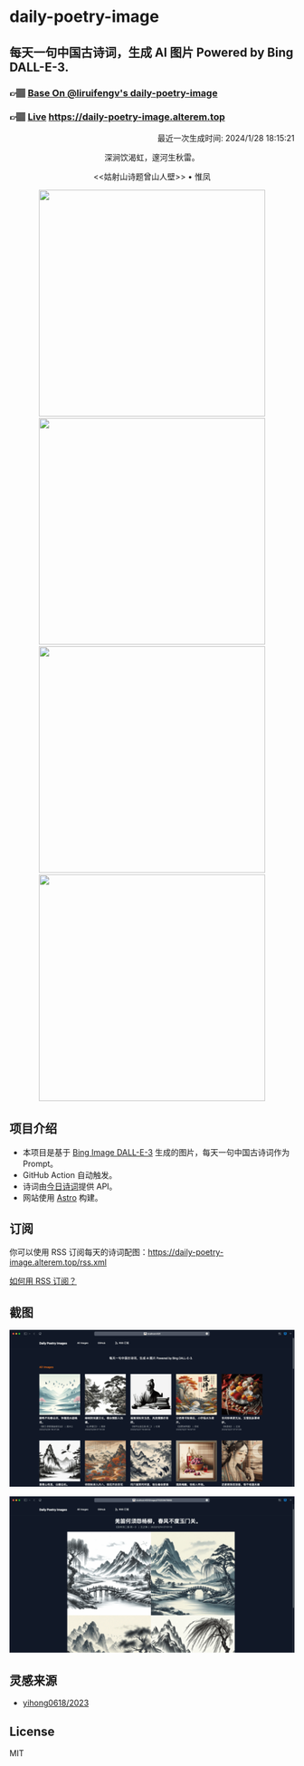 
# daily-poetry-image

## 每天一句中国古诗词，生成 AI 图片 Powered by Bing DALL-E-3.

### 👉🏽 [Base On @liruifengv's daily-poetry-image](https://github.com/liruifengv/daily-poetry-image)

### 👉🏽 [Live](https://daily-poetry-image.alterem.top/) https://daily-poetry-image.alterem.top

<p align="right">
  最近一次生成时间: 2024/1/28 18:15:21
</p>
<p align="center">
深涧饮渴虹，邃河生秋雷。
</p>
<p align="center">
<<姑射山诗题曾山人壁>> • 惟凤
</p>
<p align="center">
<img src="https://tse1.mm.bing.net/th/id/OIG3.5ul0cRS.dgYRN3Uar6iZ" height="400" width="400" />
<img src="https://tse1.mm.bing.net/th/id/OIG3.kDjkLWHisngz3FJ1KodF" height="400" width="400" />
<img src="https://tse2.mm.bing.net/th/id/OIG3.2.6zty5I6gcnmZfPG.BD" height="400" width="400" />
<img src="https://tse1.mm.bing.net/th/id/OIG3.EoDRhrXbW0jz3Kyw2_rp" height="400" width="400" />
</p>

## 项目介绍

-   本项目是基于 [Bing Image DALL-E-3](https://www.bing.com/images/create) 生成的图片，每天一句中国古诗词作为 Prompt。
-   GitHub Action 自动触发。
-   诗词由[今日诗词](https://www.jinrishici.com/)提供 API。
-   网站使用 [Astro](https://astro.build) 构建。

## 订阅

你可以使用 RSS 订阅每天的诗词配图：https://daily-poetry-image.alterem.top/rss.xml

[如何用 RSS 订阅？](https://zhuanlan.zhihu.com/p/55026716)

## 截图

![图片列表](./screenshots/Snipaste_2023-12-28_21-00-26.png)

![图片详情](./screenshots/Snipaste_2023-12-28_21-00-53.png)

## 灵感来源

-   [yihong0618/2023](https://github.com/yihong0618/2023)

## License

MIT
